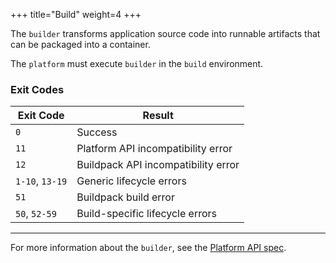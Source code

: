 +++
title="Build"
weight=4
+++

The `builder` transforms application source code into runnable artifacts that can be packaged into a container.

<!--more-->

The `platform` must execute `builder` in the `build` environment.

### Exit Codes

| Exit Code       | Result                              |
|-----------------|-------------------------------------|
| `0`             | Success                             |
| `11`            | Platform API incompatibility error  |
| `12`            | Buildpack API incompatibility error |
| `1-10`, `13-19` | Generic lifecycle errors            |
| `51`            | Buildpack build error               |
| `50`, `52-59`   | Build-specific lifecycle errors     |

***

For more information about the `builder`, see the [Platform API spec](https://github.com/buildpacks/spec/blob/main/platform.md#builder).
